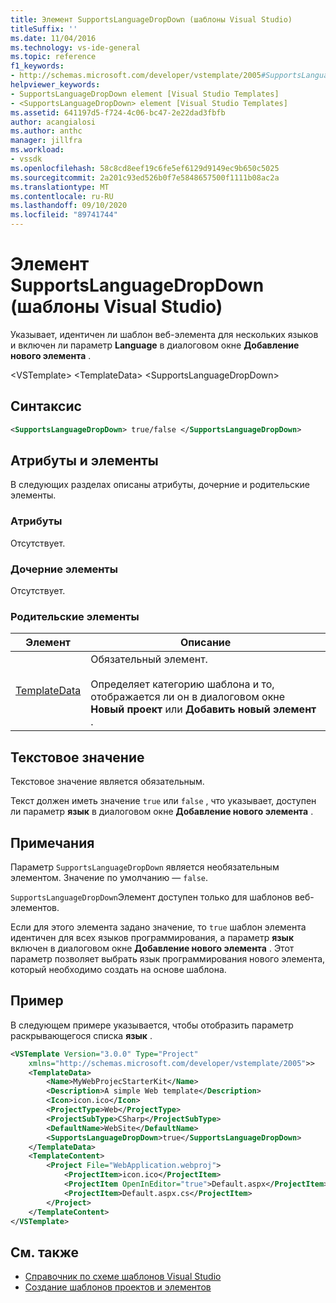```yaml
---
title: Элемент SupportsLanguageDropDown (шаблоны Visual Studio)
titleSuffix: ''
ms.date: 11/04/2016
ms.technology: vs-ide-general
ms.topic: reference
f1_keywords:
- http://schemas.microsoft.com/developer/vstemplate/2005#SupportsLanguageDropDown
helpviewer_keywords:
- SupportsLanguageDropDown element [Visual Studio Templates]
- <SupportsLanguageDropDown> element [Visual Studio Templates]
ms.assetid: 641197d5-f724-4c06-bc47-2e22dad3fbfb
author: acangialosi
ms.author: anthc
manager: jillfra
ms.workload:
- vssdk
ms.openlocfilehash: 58c8cd8eef19c6fe5ef6129d9149ec9b650c5025
ms.sourcegitcommit: 2a201c93ed526b0f7e5848657500f1111b08ac2a
ms.translationtype: MT
ms.contentlocale: ru-RU
ms.lasthandoff: 09/10/2020
ms.locfileid: "89741744"
---
```

# <a name="supportslanguagedropdown-element-visual-studio-templates"></a>Элемент SupportsLanguageDropDown (шаблоны Visual Studio)

Указывает, идентичен ли шаблон веб-элемента для нескольких языков и включен ли параметр **Language** в диалоговом окне **Добавление нового элемента** .

 \<VSTemplate> \<TemplateData>
 \<SupportsLanguageDropDown>

## <a name="syntax"></a>Синтаксис

```xml
<SupportsLanguageDropDown> true/false </SupportsLanguageDropDown>
```

## <a name="attributes-and-elements"></a>Атрибуты и элементы

 В следующих разделах описаны атрибуты, дочерние и родительские элементы.

### <a name="attributes"></a>Атрибуты

 Отсутствует.

### <a name="child-elements"></a>Дочерние элементы

 Отсутствует.

### <a name="parent-elements"></a>Родительские элементы

|Элемент|Описание|
|-------------|-----------------|
|[TemplateData](../extensibility/templatedata-element-visual-studio-templates.md)|Обязательный элемент.<br /><br /> Определяет категорию шаблона и то, отображается ли он в диалоговом окне **Новый проект** или **Добавить новый элемент** .|

## <a name="text-value"></a>Текстовое значение

 Текстовое значение является обязательным.

 Текст должен иметь значение `true` или `false` , что указывает, доступен ли параметр **язык** в диалоговом окне **Добавление нового элемента** .

## <a name="remarks"></a>Примечания

 Параметр `SupportsLanguageDropDown` является необязательным элементом. Значение по умолчанию — `false`.

 `SupportsLanguageDropDown`Элемент доступен только для шаблонов веб-элементов.

 Если для этого элемента задано значение, то `true` шаблон элемента идентичен для всех языков программирования, а параметр **язык** включен в диалоговом окне **Добавление нового элемента** . Этот параметр позволяет выбрать язык программирования нового элемента, который необходимо создать на основе шаблона.

## <a name="example"></a>Пример

 В следующем примере указывается, чтобы отобразить параметр раскрывающегося списка **язык** .

```xml
<VSTemplate Version="3.0.0" Type="Project"
    xmlns="http://schemas.microsoft.com/developer/vstemplate/2005">>
    <TemplateData>
        <Name>MyWebProjecStarterKit</Name>
        <Description>A simple Web template</Description>
        <Icon>icon.ico</Icon>
        <ProjectType>Web</ProjectType>
        <ProjectSubType>CSharp</ProjectSubType>
        <DefaultName>WebSite</DefaultName>
        <SupportsLanguageDropDown>true</SupportsLanguageDropDown>
    </TemplateData>
    <TemplateContent>
        <Project File="WebApplication.webproj">
            <ProjectItem>icon.ico</ProjectItem>
            <ProjectItem OpenInEditor="true">Default.aspx</ProjectItem>
            <ProjectItem>Default.aspx.cs</ProjectItem>
        </Project>
    </TemplateContent>
</VSTemplate>
```

## <a name="see-also"></a>См. также

- [Справочник по схеме шаблонов Visual Studio](../extensibility/visual-studio-template-schema-reference.md)
- [Создание шаблонов проектов и элементов](../ide/creating-project-and-item-templates.md)
